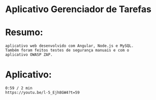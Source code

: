 # Aplicativo Gerenciador de Tarefas

# Resumo:
    aplicativo web desenvolvido com Angular, Node.js e MySQL.
    Também foram feitos testes de segurança manuais e com o 
    aplicativo OWASP ZAP.
    
# Aplicativo:
    0:59 / 2 min
    https://youtu.be/l-5_Ejh8GW4?t=59

